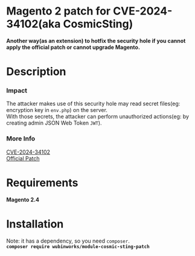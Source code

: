 # Magento 2 patch for CVE-2024-34102(aka CosmicSting)
**Another way(as an extension) to hotfix the security hole if you cannot apply the official patch or cannot upgrade Magento.**

# Description

### Impact

The attacker makes use of this security hole may read secret files(eg: encryption key in `env.php`) on the server.\
With those secrets, the attacker can perform unauthorized actions(eg: by creating admin JSON Web Token `JWT`).

### More Info

[CVE-2024-34102](https://nvd.nist.gov/vuln/detail/CVE-2024-34102)\
[Official Patch](https://helpx.adobe.com/security/products/magento/apsb24-40.html)

# Requirements
**Magento 2.4**

# Installation
Note: it has a dependency, so you need `composer`.\
**`composer require wubinworks/module-cosmic-sting-patch`**
